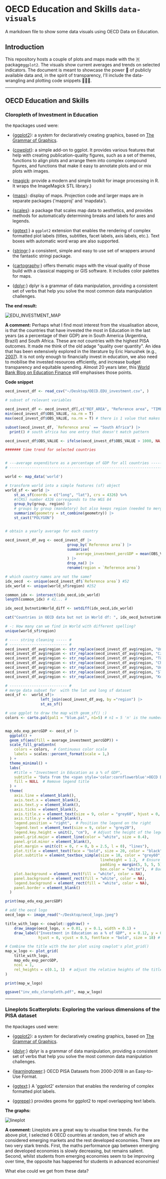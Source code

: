 # OECD Education and Skills `data-visuals`
A markdown file to show some data visuals using OECD Data on Education.

## Introduction
This repository hosts a couple of plots and maps made with the 🇷 package`ggplot2`. The visuals show current averages and trends on selected indicators. The document is meant to showcase the power 
💪 of publicly available data and, in the spirit of transparency, I'll include the data-wrangling and plotting code snippets 👩🏻‍💻. 

-----
## OECD Education and Skills
### Cloropleth of Investment in Education

the `R`packages used were: 

* {[ggplot2](https://ggplot2.tidyverse.org/)}: a system for declaratively creating graphics, based on [The Grammar of Graphics](https://www.amazon.com/Grammar-Graphics-Statistics-Computing/dp/0387245448/ref=as_li_ss_tl).
  
* {[cowplot](https://cran.r-project.org/web/packages/cowplot/vignettes/introduction.html)}: a simple add-on to ggplot. It provides various features that help with creating publication-quality figures, such as a set of themes, functions to align plots and arrange them into complex compound figures, and functions that make it easy to annotate plots and or mix plots with images.

* {[magick](https://docs.ropensci.org/magick/articles/intro.html): provide a modern and simple toolkit for image processing in R. It wraps the ImageMagick STL library.}

* {[maps](https://cran.r-project.org/web/packages/RColorBrewer/index.html)}: display of maps. Projection code and larger maps are in separate packages ('mapproj' and 'mapdata').

* {[scales](https://cran.r-project.org/web/packages/scales/index.html)}: a package that scales map data to aesthetics, and provides methods for automatically determining breaks and labels for axes and legends.

* {[ggtext](https://cran.r-project.org/web/packages/ggtext/index.html):} a `ggplot2` extension that enables the rendering of complex formatted plot labels (titles, subtitles, facet labels, axis labels, etc.). Text boxes with automatic word wrap are also supported.

* {[stringr](https://stringr.tidyverse.org/articles/from-base.html):} a consistent, simple and easy to use set of wrappers around the fantastic stringi package.

* {[cartography](https://cran.r-project.org/web/packages/cartography/vignettes/cartography.html):} offers thematic maps with the visual quality of those build with a classical mapping or GIS software. It includes color palettes for maps. 
  
* {[dplyr](https://stringr.tidyverse.org/articles/from-base.html):} dplyr is a grammar of data manipulation, providing a consistent set of verbs that help you solve the most common data manipulation challenges.

**The end result:**

![EDU_INVESTMENT_MAP](https://github.com/michelleg06/OECD_EDU_dataviz/blob/main/images/inv_edu_cloropleth2.png)

**A comment:**
Perhaps what I find most interest from the visualisation above, is that the countries that have invested the most in Education in the last years (as a percentage of their GDP) are in South America (Argentina, Brazil) and South Africa. These are not countries with the highest PISA outcomes. It made me think of the old adage "quality over quantity". An idea that has been extensively explored in the literature by Eric Hanushek (e.g., [2007](https://hanushek.stanford.edu/publications/education-quality-and-economic-growth)). It is not only enough to financially invest in education, we also need to mobilise the invested resources efficiently, and increase budget transparency and equitable spending. Almost 20 years later, this [World Bank Blog on Education Finance](https://www.worldbank.org/en/topic/education/brief/education-finance-using-money-effectively-is-critical-to-improving-education) still emphasises those points. 


**Code snippet**

```r
oecd_invest_df <- read_csv("~/Desktop/OECD.EDU_investment.csv", )

# subset of relevant variables

oecd_invest_df <- oecd_invest_df[,c("REF_AREA", "Reference area", "TIME_PERIOD","OBS_VALUE")]
min(oecd_invest_df$OBS_VALUE, na.rm = T)
max(oecd_invest_df$OBS_VALUE, na.rm = T) # there is 1 value that makes no sense

subset(oecd_invest_df, `Reference area` == "South Africa") |>
  print() # south africa has one entry that doesn't match pattern

oecd_invest_df$OBS_VALUE <- ifelse(oecd_invest_df$OBS_VALUE > 1000, NA, oecd_invest_df$OBS_VALUE)

####### time trend for selected countries


# ---average expenditure as a percentage of GDP for all countries ----- #
# --------------------------------------------------------------------- #

world <- map_data('world')

# transform world into a simple features (sf) object
world_sf <- world |>
    st_as_sf(coords = c("long", "lat"), crs = 4326) %>% 
    #(CRS) number 4326 corresponds to the WGS 84 
    group_by(group, region) |> 
    # groups by group (mandatory) but also keeps region (needed to merge to other world/country files)
    summarize(geometry = st_combine(geometry)) |>
    st_cast("POLYGON")


# obtain a yearly average for each country

oecd_invest_df_avg <- oecd_invest_df |>
                            group_by(`Reference area`) |>
                            summarise(
                                average_investment_percGDP = mean(OBS_VALUE, na.rm = TRUE)
                            ) |>
                            drop_na() |>
                            rename(region = `Reference area`)

# which country names are not the same?
idx_oecd  <- unique(oecd_invest_df$`Reference area`) #52
idx_world <- unique(world_sf$region) #252

common_idx <- intersect(idx_oecd,idx_world)
length(common_idx) # 42... #

idx_oecd_butnotinWorld_diff <- setdiff(idx_oecd,idx_world)

cat("Countries in OECD data but not in World df: ", idx_oecd_butnotinWorld_diff, "\n")

# -: How many can we find in World with different spelling?
unique(world_sf$region)

# ---- string cleaning ----- #
# -------------------------- #
oecd_invest_df_avg$region <- str_replace(oecd_invest_df_avg$region, "United Kingdom", "UK")
oecd_invest_df_avg$region <- str_replace(oecd_invest_df_avg$region, "Czechia", "Czech Republic")
oecd_invest_df_avg$region <- str_replace(oecd_invest_df_avg$region, "Türkiye", "Turkey")
oecd_invest_df_avg$region <- str_replace(oecd_invest_df_avg$region, "China (People’s Republic of)", "China")
oecd_invest_df_avg$region <- str_replace(oecd_invest_df_avg$region, "United States", "USA")
oecd_invest_df_avg$region <- str_replace(oecd_invest_df_avg$region, "Slovak Republic", "Slovakia")
oecd_invest_df_avg$region <- str_replace(oecd_invest_df_avg$region, "Korea", "South Korea")

# -------------------------- #
# merge data subset for  with the lat and long sf dataset
oecd_sf <-  world_sf|>
                left_join(oecd_invest_df_avg, by ="region") |>
                st_as_sf()

# use ggplot to draw the map with geom_sf() :)
colors <- carto.pal(pal1 = "blue.pal", n1=5) # n1 = 5 'n' is the number of breaks to be displayed in the legend


map_edu_exp_percGDP <- oecd_sf |>
  ggplot() +
  geom_sf(aes(fill = average_investment_percGDP)) + 
  scale_fill_gradientn(
    colors = colors,  # Continuous color scale
    labels = scales::percent_format(scale = 1,)
  ) + 
  theme_minimal() + 
  labs(
    #title = "Investment in Education as a % of GDP",
    subtitle = "Data from the <span style='color:cornflowerblue'>OECD Data Explorer</span>:\n Expenditure on educational institutions as a percentage of GDP, from primary to tertiary level. Estimated average investment between the period 2015-2020.",
    fill = NULL  # Remove legend title
  ) +  
  theme(
    axis.line = element_blank(),
    axis.text.x = element_blank(),
    axis.text.y = element_blank(),
    axis.ticks = element_blank(),
    axis.title.x = element_text(size = 9, color = "grey60", hjust = 0, vjust = 10),
    axis.title.y = element_blank(),
    legend.position = "right",  # Position the legend on the right
    legend.text = element_text(size = 9, color = "grey20"),
    legend.key.height = unit(2, "cm"),  # Adjust the height of the legend keys
    panel.grid.major = element_line(color = "white", size = 0.4),
    panel.grid.minor = element_blank(),
    plot.margin = unit(c(t = 0, r = 0, b = 2.5, l = 0), "lines"),
    plot.title = element_text(face = "bold", size = 20, color = "black", hjust = 0.5),
    plot.subtitle = element_textbox_simple(size = 10, color = "grey60", hjust = 0.5, 
                                           lineheight = 1.2,  # Ensure proper spacing
                                           padding = margin(5, 5, 5, 5),  # Optional padding
                                           box.color = "white"),  # Background color (optional)
    plot.background = element_rect(fill = "white", color = NA), 
    panel.background = element_rect(fill = "white", color = NA), 
    legend.background = element_rect(fill = "white", color = NA),
    panel.border = element_blank()
  )

print(map_edu_exp_percGDP)

# add the oecd logo
oecd_logo <- image_read("~/Desktop/oecd_logo.jpeg")

title_with_logo <- cowplot::ggdraw() +
    draw_image(oecd_logo, x = 0.01, y = 0.1, width = 0.1) +
    draw_label("Investment in Education as a % of GDP", x = 0.12, y = 0.55, 
               hjust = 0, vjust = 0.5, fontface = "bold", size = 18) #

# Combine the title with the bar plot using cowplot's plot_grid()
map_w_logo <- plot_grid(
    title_with_logo,
    map_edu_exp_percGDP,
    ncol = 1,
    rel_heights = c(0.1, 1)  # adjust the relative heights of the title and the map 
)

print(map_w_logo)

ggsave("inv_edu_cloropleth.pdf", map_w_logo)

```
-----
### Lineplots Scatterplots: Exploring the various dimensions of the PISA dataset

the `R`packages used were: 

* {[ggplot2](https://ggplot2.tidyverse.org/)}: a system for declaratively creating graphics, based on [The Grammar of Graphics](https://www.amazon.com/Grammar-Graphics-Statistics-Computing/dp/0387245448/ref=as_li_ss_tl).

* {[dplyr](https://stringr.tidyverse.org/articles/from-base.html):} dplyr is a grammar of data manipulation, providing a consistent set of verbs that help you solve the most common data manipulation challenges.

* {[learningtower](https://cran.r-project.org/web/packages/learningtower/index.html):} OECD PISA Datasets from 2000-2018 in an Easy-to-Use Format.

* {[ggtext](https://cran.r-project.org/web/packages/ggtext/index.html):} A 'ggplot2' extension that enables the rendering of complex formatted plot labels.

* {[ggrepel](https://ggrepel.slowkow.com/):} provides geoms for ggplot2 to repel overlapping text labels.

**The graphs:**

![lineplot](https://github.com/michelleg06/OECD_EDU_dataviz/blob/main/images/p.png)

**A comment:**
Lineplots are a great way to visualise time trends. For the above plot, I selected 6 OECD countries at random, two of which are considered emerging markets and the rest developed economies. There are two very stark trends. First, the maths performance gap between emerging and developed economies is slowly decreasing, but remains salient. Second, whilst students from emerging economies seem to be improving over time, the opposite has happened for students in advanced economies! 

What else could we get from these data?


